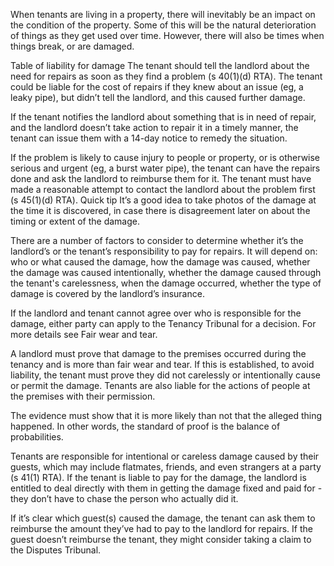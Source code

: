 When tenants are living in a property, there will inevitably be an impact on the condition of the property. Some of this will be the natural deterioration of things as they get used over time. However, there will also be times when things break, or are damaged.

Table of liability for damage
The tenant should tell the landlord about the need for repairs as soon as they find a problem (s 40(1)(d) RTA). The tenant could be liable for the cost of repairs if they knew about an issue (eg, a leaky pipe), but didn’t tell the landlord, and this caused further damage.

If the tenant notifies the landlord about something that is in need of repair, and the landlord doesn’t take action to repair it in a timely manner, the tenant can issue them with a 14-day notice to remedy the situation.

If the problem is likely to cause injury to people or property, or is otherwise serious and urgent (eg, a burst water pipe), the tenant can have the repairs done and ask the landlord to reimburse them for it. The tenant must have made a reasonable attempt to contact the landlord about the problem first (s 45(1)(d) RTA).
Quick tip
It’s a good idea to take photos of the damage at the time it is discovered, in case there is disagreement later on about the timing or extent of the damage.

There are a number of factors to consider to determine whether it’s the landlord’s or the tenant’s responsibility to pay for repairs. It will depend on:
who or what caused the damage,
how the damage was caused,
whether the damage was caused intentionally,
whether the damage caused through the tenant's carelessness,
when the damage occurred,
whether the type of damage is covered by the landlord’s insurance.

If the landlord and tenant cannot agree over who is responsible for the damage, either party can apply to the Tenancy Tribunal for a decision. For more details see Fair wear and tear.

A landlord must prove that damage to the premises occurred during the tenancy and is more than fair wear and tear. If this is established, to avoid liability, the tenant must prove they did not carelessly or intentionally cause or permit the damage. Tenants are also liable for the actions of people at the premises with their permission.

The evidence must show that it is more likely than not that the alleged thing happened. In other words, the standard of proof is the balance of probabilities.

Tenants are responsible for intentional or careless damage caused by their guests, which may include flatmates, friends, and even strangers at a party (s 41(1) RTA). If the tenant is liable to pay for the damage, the landlord is entitled to deal directly with them in getting the damage fixed and paid for - they don’t have to chase the person who actually did it.

If it’s clear which guest(s) caused the damage, the tenant can ask them to reimburse the amount they’ve had to pay to the landlord for repairs. If the guest doesn’t reimburse the tenant, they might consider taking a claim to the Disputes Tribunal.